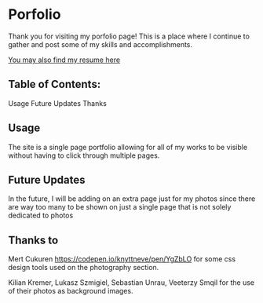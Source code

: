 # Porfolio
Thank you for visiting my porfolio page! This is a place where I continue to gather and post some of my skills and accomplishments.

[You may also find my resume here](https://docs.google.com/document/d/1LKi49g8pl9S7DhcJ_kRN7VdZnrS_648mi2wNJ2usF2w/edit?usp=sharing "Andre Entrekin's CV")

## Table of Contents:
Usage
Future Updates
Thanks

## Usage
The site is a single page portfolio allowing for all of my works to be visible without having to click through multiple pages.

## Future Updates
In the future, I will be adding on an extra page just for my photos since there are way too many to be shown on just a single page that is not solely dedicated to photos

## Thanks to
Mert Cukuren https://codepen.io/knyttneve/pen/YgZbLO for some css design tools used on the photography section.

Kilian Kremer, Lukasz Szmigiel, Sebastian Unrau, Veeterzy Smqil for the use of their photos as background images.